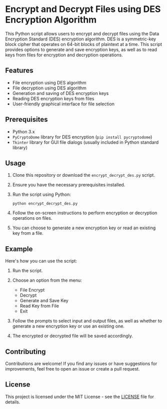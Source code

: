 # Encrypt and Decrypt Files using DES Encryption Algorithm

This Python script allows users to encrypt and decrypt files using the Data Encryption Standard (DES) encryption algorithm. DES is a symmetric-key block cipher that operates on 64-bit blocks of plaintext at a time. This script provides options to generate and save encryption keys, as well as to read keys from files for encryption and decryption operations.

## Features

- File encryption using DES algorithm
- File decryption using DES algorithm
- Generation and saving of DES encryption keys
- Reading DES encryption keys from files
- User-friendly graphical interface for file selection

## Prerequisites

- Python 3.x
- `PyCryptoDome` library for DES encryption (`pip install pycryptodome`)
- `Tkinter` library for GUI file dialogs (usually included in Python standard library)

## Usage

1. Clone this repository or download the `encrypt_decrypt_des.py` script.
2. Ensure you have the necessary prerequisites installed.
3. Run the script using Python:

    ```
    python encrypt_decrypt_des.py
    ```

4. Follow the on-screen instructions to perform encryption or decryption operations on files.
5. You can choose to generate a new encryption key or read an existing key from a file.

## Example

Here's how you can use the script:

1. Run the script.
2. Choose an option from the menu:
    - File Encrypt
    - Decrypt
    - Generate and Save Key
    - Read Key from File
    - Exit

3. Follow the prompts to select input and output files, as well as whether to generate a new encryption key or use an existing one.
4. The encrypted or decrypted file will be saved accordingly.

## Contributing

Contributions are welcome! If you find any issues or have suggestions for improvements, feel free to open an issue or create a pull request.

## License

This project is licensed under the MIT License - see the [LICENSE](LICENSE) file for details.
